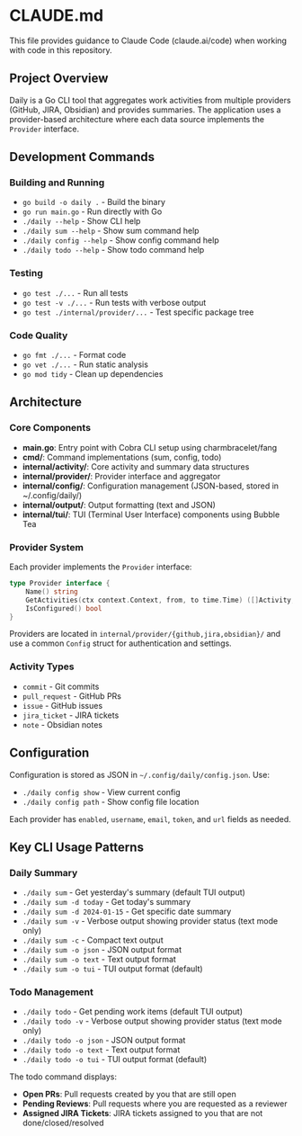 # CLAUDE.md

This file provides guidance to Claude Code (claude.ai/code) when working with code in this repository.

## Project Overview

Daily is a Go CLI tool that aggregates work activities from multiple providers (GitHub, JIRA, Obsidian) and provides summaries. The application uses a provider-based architecture where each data source implements the `Provider` interface.

## Development Commands

### Building and Running
- `go build -o daily .` - Build the binary
- `go run main.go` - Run directly with Go
- `./daily --help` - Show CLI help
- `./daily sum --help` - Show sum command help
- `./daily config --help` - Show config command help
- `./daily todo --help` - Show todo command help

### Testing
- `go test ./...` - Run all tests
- `go test -v ./...` - Run tests with verbose output
- `go test ./internal/provider/...` - Test specific package tree

### Code Quality
- `go fmt ./...` - Format code
- `go vet ./...` - Run static analysis
- `go mod tidy` - Clean up dependencies

## Architecture

### Core Components
- **main.go**: Entry point with Cobra CLI setup using charmbracelet/fang
- **cmd/**: Command implementations (sum, config, todo)
- **internal/activity/**: Core activity and summary data structures
- **internal/provider/**: Provider interface and aggregator
- **internal/config/**: Configuration management (JSON-based, stored in ~/.config/daily/)
- **internal/output/**: Output formatting (text and JSON)
- **internal/tui/**: TUI (Terminal User Interface) components using Bubble Tea

### Provider System
Each provider implements the `Provider` interface:
```go
type Provider interface {
    Name() string
    GetActivities(ctx context.Context, from, to time.Time) ([]Activity, error)
    IsConfigured() bool
}
```

Providers are located in `internal/provider/{github,jira,obsidian}/` and use a common `Config` struct for authentication and settings.

### Activity Types
- `commit` - Git commits
- `pull_request` - GitHub PRs
- `issue` - GitHub issues
- `jira_ticket` - JIRA tickets
- `note` - Obsidian notes

## Configuration

Configuration is stored as JSON in `~/.config/daily/config.json`. Use:
- `./daily config show` - View current config
- `./daily config path` - Show config file location

Each provider has `enabled`, `username`, `email`, `token`, and `url` fields as needed.

## Key CLI Usage Patterns

### Daily Summary
- `./daily sum` - Get yesterday's summary (default TUI output)
- `./daily sum -d today` - Get today's summary
- `./daily sum -d 2024-01-15` - Get specific date summary
- `./daily sum -v` - Verbose output showing provider status (text mode only)
- `./daily sum -c` - Compact text output
- `./daily sum -o json` - JSON output format
- `./daily sum -o text` - Text output format
- `./daily sum -o tui` - TUI output format (default)

### Todo Management
- `./daily todo` - Get pending work items (default TUI output)
- `./daily todo -v` - Verbose output showing provider status (text mode only)
- `./daily todo -o json` - JSON output format
- `./daily todo -o text` - Text output format
- `./daily todo -o tui` - TUI output format (default)

The todo command displays:
- **Open PRs**: Pull requests created by you that are still open
- **Pending Reviews**: Pull requests where you are requested as a reviewer
- **Assigned JIRA Tickets**: JIRA tickets assigned to you that are not done/closed/resolved